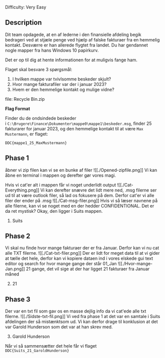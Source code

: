 Difficulty: Very Easy

## Description
Dit team opdagede, at en af lederne i den finansielle afdeling begik bedrageri ved at stjæle penge ved hjælp af falske fakturaer fra en hemmelig kontakt. Desværre er han allerede flygtet fra landet. Du har gendannet nogle mapper fra hans Windows 10 papirkurv.

Det er op til dig at hente informationen for at muligvis fange ham.

Flaget skal besvare 3 spørgsmål:

1.  I hvilken mappe var tvivlsomme beskeder skjult?
2.  Hvor mange fakturafiler var der i januar 2023?
3.  Hvem er den hemmelige kontakt og mulige vidne?

file: Recycle Bin.zip

**Flag Format**

Finder du de ondsindede beskeder i `C:\Brugere\Finance\Dokumenter\mappe0\mappe1\beskeder.msg`, finder 25 fakturarer for januar 2023, og den hemmelige kontakt til at være `Max Mustermann`, er flaget:

`DDC{mappe1_25_MaxMustermann}`

## Phase 1
åbner vi zip filen kan vi se en bunke af filer
![[./Opened-zipfile.png]]
Vi kan åbne en terminal i mappen og derefter gør vores magi.

Hvis vi cat'er alt i mappen får vi noget underlidt output
![[./Cat-Everything.png]]
Vi kan derefter snævre det lidt mere ned, .msg filerne ser ud til at være outlook filer, så lad os fokusere på dem.
Derfor cat'er vi alle filer der ender på .msg
![[./Cat-msg-filer.png]]
Hvis vi så læser navnene på alle filerne, kan vi se noget med en der hedder CONFIDENTIONAL.
Det er da ret mystisk?
Okay, den ligger i Suits mappen.

1. Suits

## Phase 2
Vi skal nu finde hvor mange fakturaer der er fra Januar.
Derfor kan vi nu cat alle TXT filerne.
![[./Cat-txt-filer.png]]
Der er lidt for meget data til at vi gider at tælle det hele, derfor kan vi kopiere dataen ind i vores elskede gui text editor og search for hvor mange gange der står 01_Jan
![[./Hvor-mange-Jan.png]]
21 gange, det vil sige at der har ligget 21 fakturaer fra Januar måned

2. 21

## Phase 3
Der var en txt fil som gav os en masse dejlig info da vi cat'ede alle txt filerne.
![[./Sidste-txt-fil.png]]
Vi ved fra phase 1 at det var en samtale i Suits afdelingen der så mistænktsom ud.
Vi kan derfor drage til konklusion at det var Garold Hunderson som det var at han skrev med.

3. Garold Hunderson

Når vi så sammensætter det hele får vi flaget
`DDC{Suits_21_GaroldHunderson}`

